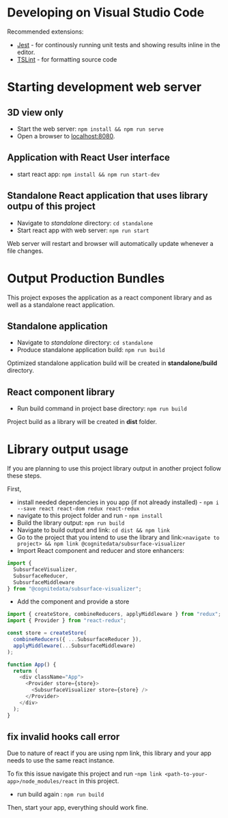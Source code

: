 # Developing on Visual Studio Code

Recommended extensions:

- [Jest](https://marketplace.visualstudio.com/items?itemName=Orta.vscode-jest) - for continously running unit tests and showing results inline in the editor.
- [TSLint](https://marketplace.visualstudio.com/items?itemName=ms-vscode.vscode-typescript-tslint-plugin) - for formatting source code

# Starting development web server

## 3D view only

- Start the web server: `npm install && npm run serve`
- Open a browser to [localhost:8080](http://localhost:8080).

## Application with React User interface

- start react app: `npm install && npm run start-dev`

## Standalone React application that uses library outpu of this project

- Navigate to _standalone_ directory: `cd standalone`
- Start react app with web server: `npm run start`

Web server will restart and browser will automatically update whenever a file changes.

# Output Production Bundles

This project exposes the application as a react component library and as well as a standalone react application.

## Standalone application

- Navigate to _standalone_ directory: `cd standalone`
- Produce standalone application build: `npm run build`

Optimized standalone application build will be created in **standalone/build** directory.

## React component library

- Run build command in project base directory: `npm run build`

Project build as a library will be created in **dist** folder.

# Library output usage

If you are planning to use this project library output in another project follow these steps.

First,

- install needed dependencies in you app (if not already installed) - `npm i --save react react-dom redux react-redux`
- navigate to this project folder and run - `npm install`
- Build the library output: `npm run build`
- Navigate to build output and link: `cd dist && npm link`
- Go to the project that you intend to use the library and link:`<navigate to project> && npm link @cognitedata/subsurface-visualizer`
- Import React component and reducer and store enhancers:

```javascript
import {
  SubsurfaceVisualizer,
  SubsurfaceReducer,
  SubsurfaceMiddleware
} from "@cognitedata/subsurface-visualizer";
```

- Add the component and provide a store

```javascript
import { createStore, combineReducers, applyMiddleware } from "redux";
import { Provider } from "react-redux";

const store = createStore(
  combineReducers({ ...SubsurfaceReducer }),
  applyMiddleware(...SubsurfaceMiddleware)
);

function App() {
  return (
    <div className="App">
      <Provider store={store}>
        <SubsurfaceVisualizer store={store} />
      </Provider>
    </div>
  );
}
```

## fix invalid hooks call error

Due to nature of react if you are using npm link, this library and your app needs to use the same react instance.

To fix this issue navigate this project and run -`npm link <path-to-your-app>/node_modules/react` in this project.

- run build again : `npm run build`

Then, start your app, everything should work fine.
